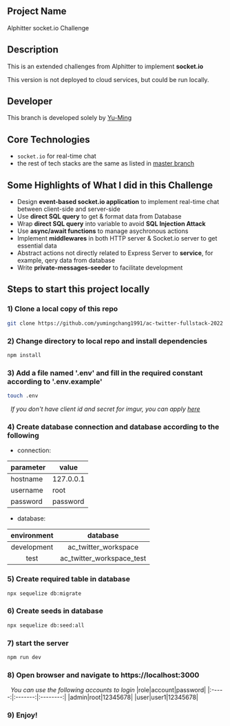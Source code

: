## Project Name
Alphitter socket.io Challenge

## Description
This is an extended challenges from Alphitter to implement **socket.io**

This version is not deployed to cloud services, but could be run locally.

## Developer
This branch is developed solely by [Yu-Ming](https://www.linkedin.com/in/yumingchang1991/)

## Core Technologies
- `socket.io` for real-time chat
- the rest of tech stacks are the same as listed in [master branch](https://github.com/yumingchang1991/ac-twitter-fullstack-2022)

## Some Highlights of What I did in this Challenge
- Design **event-based socket.io application** to implement real-time chat between client-side and server-side
- Use **direct SQL query** to get & format data from Database
- Wrap **direct SQL query** into variable to avoid **SQL Injection Attack**
- Use **async/await functions** to manage asychronous actions
- Implement **middlewares** in both HTTP server & Socket.io server to get essential data
- Abstract actions not directly related to Express Server to **service**, for example, qery data from database
- Write **private-messages-seeder** to facilitate development

## Steps to start this project locally

### 1) Clone a local copy of this repo
```bash
git clone https://github.com/yumingchang1991/ac-twitter-fullstack-2022
```


### 2) Change directory to local repo and install dependencies
```bash
npm install
```

### 3) Add a file named '.env' and fill in the required constant according to '.env.example'
```bash
touch .env
```  
    
&nbsp;&nbsp;_If you don't have client id and secret for imgur, you can apply [here](https://api.imgur.com/oauth2/addclient)_


### 4) Create database connection and database according to the following
- connection:

|parameter|value|
|---------|---------|
|hostname|127.0.0.1|
|username|root|
|password|password|

- database:

|environment|database|
|:---------:|:------------------:|
|development|ac_twitter_workspace|
|test|ac_twitter_workspace_test|

### 5) Create required table in database
```bash
npx sequelize db:migrate
```

### 6) Create seeds in database
```bash
npx sequelize db:seed:all
```

### 7) start the server
```bash
npm run dev
```

### 8) Open browser and navigate to https://localhost:3000
&nbsp;&nbsp;_You can use the following accounts to login_
|role|account|password|
|:-----:|:-------:|:--------:|
|admin|root|12345678|
|user|user1|12345678|

### 9) Enjoy!
